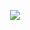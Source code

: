 <p align="center">
<!-- <img src="https://i.imgur.com/x1KbuCq.gif" width="500"> -->
<!--  <img src="https://d3ui957tjb5bqd.cloudfront.net/uploads/2015/03/unomoralez.gif"> -->

<!--🐍📈SNAKEGRAPH / 🌐WEBSITE: https://github.com/Platane/snk -->
<!-- <img src="https://raw.githubusercontent.com/trinib/trinib/snake/github-contribution-grid-snake-dark.svg" width="100%"> -->

<img src='https://gifdb.com/images/high/anime-celty-sturluson-79m4jzscabdxc4ix.gif'>
